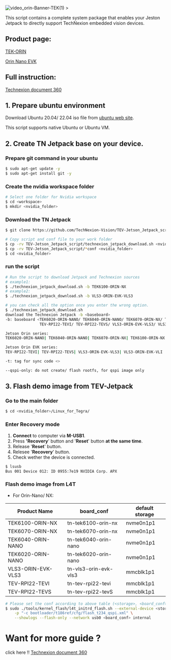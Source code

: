 ![video_orin-Banner-TEK(1) >](https://github.com/TechNexion-Vision/TEV-Jetson_Jetpack_script/assets/83322668/f699fae3-22a0-4eb0-9334-023286b953ca)

This script contains a complete system package that enables your Jeston Jetpack to directly support TechNexion embedded vision devices.

## Product page:

[TEK-ORIN](https://www.technexion.com/products/embedded-computing/aivision/tek6040-orin-nano/)

[Orin Nano EVK](https://www.technexion.com/products/embedded-vision/evk/vls3-orin-evk/)

## Full instruction:
[Technexion document 360](https://developer.technexion.com/docs/host-environment-setting-1)

## 1. Prepare ubuntu environment
Download Ubuntu 20.04/ 22.04 iso file from [ubuntu web site](https://ubuntu.com/download/desktop).

This script supports native Ubuntu or Ubuntu VM.

## 2. Create TN Jetpack base on your device.
### Prepare git command in your ubuntu
```Bash
$ sudo apt-get update -y
$ sudo apt-get install git -y
```

### Create the nvidia workspace folder
```Bash
# Select one folder for Nvidia workspace
$ cd <workspace>
$ mkdir <nvidia_folder>
```

### Download the TN Jetpack
```Bash
$ git clone https://github.com/TechNexion-Vision/TEV-Jetson_Jetpack_script.git

# Copy script and conf file to your work folder
$ cp -rv TEV-Jetson_Jetpack_script/technexion_jetpack_download.sh <nvidia_folder>
$ cp -rv TEV-Jetson_Jetpack_script/*conf <nvidia_folder>
$ cd <nvidia_folder>
```
### run the script
```Bash
# Run the script to download Jetpack and Technexion sources
# example1:
$ ./technexion_jetpack_download.sh -b TEK6100-ORIN-NX
# example2:
$ ./technexion_jetpack_download.sh -b VLS3-ORIN-EVK-VLS3
```
```bash
# you can check all the option once you enter the wrong option.
$ ./technexion_jetpack_download.sh 
download the Technexion Jetpack -b <baseboard>
-b: baseboard <TEK6020-ORIN-NANO/ TEK6040-ORIN-NANO/ TEK6070-ORIN-NX/ TEK6100-ORIN-NX
               TEV-RPI22-TEVI/ TEV-RPI22-TEVS/ VLS3-ORIN-EVK-VLS3/ VLS3-ORIN-EVK-VLI>

Jetson Orin series:
TEK6020-ORIN-NANO| TEK6040-ORIN-NANO| TEK6070-ORIN-NX| TEK6100-ORIN-NX

Jetson Orin EVK series:
TEV-RPI22-TEVI| TEV-RPI22-TEVS| VLS3-ORIN-EVK-VLS3| VLS3-ORIN-EVK-VLI

-t: tag for sync code <>

--qspi-only: do not create/ flash rootfs, for qspi image only
```

## 3. Flash demo image from TEV-Jetpack

### Go to the main folder
```Bash
$ cd <nvidia_folder>/Linux_for_Tegra/
```

### Enter Recovery mode
1. **Connect** to computer via **M-USB1**.
2. Press **'Recovery**' button and '**Reset**' button **at the same time**.
3. Release '**Reset**' button.
4. Relesee '**Recovery**' button.
5. Check wether the device is connected.
```Bash
$ lsusb
Bus 001 Device 012: ID 0955:7e19 NVIDIA Corp. APX
```

### Flash demo image from L4T
* For Orin-Nano/ NX:

|  Product Name   | board_conf  | default storage |
|  ----  | ----  | ---- |
| TEK6100-ORIN-NX  | tn-tek6100-orin-nx | nvme0n1p1 |
| TEK6070-ORIN-NX  | tn-tek6070-orin-nx | nvme0n1p1 |
| TEK6040-ORIN-NANO  | tn-tek6040-orin-nano | nvme0n1p1 |
| TEK6020-ORIN-NANO  | tn-tek6020-orin-nano | nvme0n1p1 |
| VLS3-ORIN-EVK-VLS3  | tn-vls3-orin-evk-vls3 | mmcblk1p1 |
| TEV-RPI22-TEVI  | tn-tev-rpi22-tevi | mmcblk1p1 |
| TEV-RPI22-TEVS  | tn-tev-rpi22-tevS | mmcblk1p1 |

```Bash
# Please set the conf according to above table (<storage>, <board_conf>)
$ sudo ./tools/kernel_flash/l4t_initrd_flash.sh --external-device <storage> -c tools/kernel_flash/flash_l4t_external.xml \
	-p "-c bootloader/t186ref/cfg/flash_t234_qspi.xml" \
	--showlogs --flash-only --network usb0 <board_conf> internal
```
# Want for more guide ? 
click here !! [Technexion document 360](https://developer.technexion.com/docs/host-environment-setting-1)
